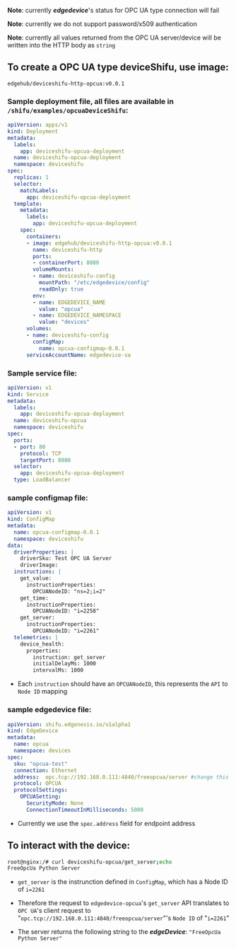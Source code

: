 **Note**: currently ***edgedevice***'s status for OPC UA type connection will fail

**Note**: currently we do not support password/x509 authentication

**Note**: currently all values returned from the OPC UA server/device will be written into the HTTP body as `string`

## To create a OPC UA type deviceShifu, use image:

```
edgehub/deviceshifu-http-opcua:v0.0.1
```

### Sample deployment file, all files are available in `/shifu/examples/opcuaDeviceShifu`:

```yaml
apiVersion: apps/v1
kind: Deployment
metadata:
  labels:
    app: deviceshifu-opcua-deployment
  name: deviceshifu-opcua-deployment
  namespace: deviceshifu
spec:
  replicas: 1
  selector:
    matchLabels:
      app: deviceshifu-opcua-deployment
  template:
    metadata:
      labels:
        app: deviceshifu-opcua-deployment
    spec:
      containers:
      - image: edgehub/deviceshifu-http-opcua:v0.0.1
        name: deviceshifu-http
        ports:
        - containerPort: 8080
        volumeMounts:
        - name: deviceshifu-config
          mountPath: "/etc/edgedevice/config"
          readOnly: true
        env:
        - name: EDGEDEVICE_NAME
          value: "opcua"
        - name: EDGEDEVICE_NAMESPACE
          value: "devices"
      volumes:
      - name: deviceshifu-config
        configMap:
          name: opcua-configmap-0.0.1
      serviceAccountName: edgedevice-sa
```

### Sample service file:

```yaml
apiVersion: v1
kind: Service
metadata:
  labels:
    app: deviceshifu-opcua-deployment
  name: deviceshifu-opcua
  namespace: deviceshifu
spec:
  ports:
  - port: 80
    protocol: TCP
    targetPort: 8080
  selector:
    app: deviceshifu-opcua-deployment
  type: LoadBalancer
```

### sample configmap file:

```yaml
apiVersion: v1
kind: ConfigMap
metadata:
  name: opcua-configmap-0.0.1
  namespace: deviceshifu
data:
  driverProperties: |
    driverSku: Test OPC UA Server
    driverImage: 
  instructions: |
    get_value:
      instructionProperties:
        OPCUANodeID: "ns=2;i=2"
    get_time:
      instructionProperties:
        OPCUANodeID: "i=2258"
    get_server:
      instructionProperties:
        OPCUANodeID: "i=2261"
  telemetries: |
    device_health:
      properties:
        instruction: get_server
        initialDelayMs: 1000
        intervalMs: 1000
```

- Each `instruction` should have an `OPCUANodeID`, this represents the `API` to `Node ID` mapping

### sample edgedevice file:

```yaml
apiVersion: shifu.edgenesis.io/v1alpha1
kind: EdgeDevice
metadata:
  name: opcua
  namespace: devices
spec:
  sku: "opcua-test" 
  connection: Ethernet
  address:  opc.tcp://192.168.0.111:4840/freeopcua/server #change this accordingly
  protocol: OPCUA
  protocolSettings:
    OPCUASetting:
      SecurityMode: None
      ConnectionTimeoutInMilliseconds: 5000
```

- Currently we use the `spec.address` field for endpoint address

## To interact with the device:

```bash
root@nginx:/# curl deviceshifu-opcua/get_server;echo
FreeOpcUa Python Server
```

- `get_server` is the instrunction defined in `ConfigMap`, which has a Node ID of `i=2261`

- Therefore the request to `edgedevice-opcua`'s `get_server` API translates to `OPC UA`'s client request to "`opc.tcp://192.168.0.111:4840/freeopcua/server`"'s `Node ID` of "`i=2261`"

- The server returns the following string to the ***edgeDevice***:
`"FreeOpcUa Python Server"`
